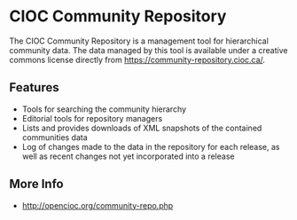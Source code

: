 CIOC Community Repository
=========================

The CIOC Community Repository is a management tool for hierarchical community
data. The data managed by this tool is available under a creative commons
license directly from https://community-repository.cioc.ca/.

Features
--------

* Tools for searching the community hierarchy
* Editorial tools for repository managers
* Lists and provides downloads of XML snapshots of the contained communities data
* Log of changes made to the data in the repository for each release, as well as 
  recent changes not yet incorporated into a release


More Info
---------

* http://opencioc.org/community-repo.php
